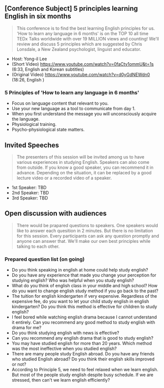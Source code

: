 ## [Conference Subject] 5 principles learning English in six months
> This conference is to find the best learning English principles for us. 'How to learn any language in 6 months' is on the TOP 10 all time TEDx Talks worldwide with over 19 MILLION views and counting! We'll review and discuss 5 principles which are suggested by Chris Lonsdale, a New Zealand psychologist, linguist and educator.
* Host: Yong-il Lee
* (Short Video) https://www.youtube.com/watch?v=0faCtv1ommU&t=1s (6:33, English and Korean subtitles)
* (Original Video) https://www.youtube.com/watch?v=d0yGdNEWdn0 (18:26, English )
### 5 Principles of 'How to learn any language in 6 months'
* Focus on language content that relevant to you.
* Use your new language as a tool to communicate from day 1.
* When you first understand the message you will unconsciously acquire the language.
* Physiological training.
* Psycho-physiological state matters.

## Invited Speeches
> The presenters of this session will be invited among us to have various experiences in studying English. Speakers can also come from outside. If you know a good speaker, you can recommend it in advance. Depending on the situation, it can be replaced by a good lecture video or a recorded video of a speaker.
* 1st Speaker: TBD
* 2nd Speaker: TBD
* 3rd Speaker: TBD


## Open discussion with audiences
> There would be prapared questions to speakers. One speakers would like to answer each quesition in 2 minutes. But there is no limitation for this session. Every participants can ask any question promptly and anyone can answer that. We'll make our own best principles while talking to each other.
### Prepared question list (on going)
* Do you think speaking in english at home could help study english?
* Do you have any experience that made you change your perception for studying english? Who was helpful when you study english?
* What do you think of english class in your middle and high school? How do you want to change english study method if you go back to the past?
* The tuition for english kindergarten if very expensive. Regardless of the expensive fee, do you want to let your child study english in english kindergarten? Do you think this method is effective for children to study english?
* I feel bored while watching english drama because I cannot understand it entirely. Can you recommend any good method to study english with drama for me?
* Do you think studying english with news is effective?
* Can you recommend any english drama that is good to study english?
* You may have studied english for more than 20 years. Which method was the most ineffective when you studied english?
* There are many people study English abroad. Do you have any friends who studied English abroad? Do you think their english skills improved or not?
* According to Principle 5, we need to feel relaxed when we learn english. But most of the people study english despite busy schedule. If we are stressed, then can't we learn english efficiently?
